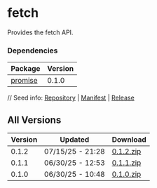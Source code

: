 # fetch

Provides the fetch API.

### Dependencies

|Package|Version|
|---|---|
|[promise](../promise)|0.1.0|

// Seed info: [Repository](https://github.com/fabriccore/fetch-js) | [Manifest](https://raw.githubusercontent.com/fabriccore/fetch-js/refs/heads/master/package.json) | [Release](https://github.com/fabriccore/fetch-js/archive/refs/heads/master.zip)

## All Versions

|Version|Updated|Download|
|---|---|---|
|0.1.2|07/15/25 - 21:28|[0.1.2.zip](./releases/0.1.2.zip)|
|0.1.1|06/30/25 - 12:53|[0.1.1.zip](./releases/0.1.1.zip)|
|0.1.0|06/30/25 - 10:48|[0.1.0.zip](./releases/0.1.0.zip)|